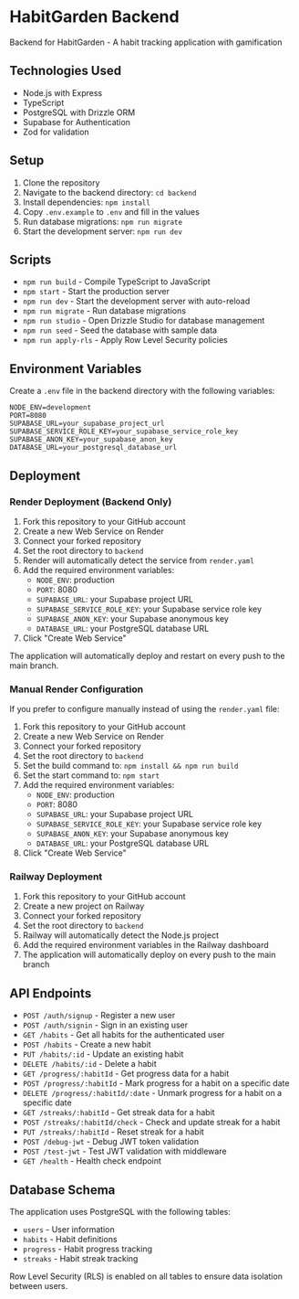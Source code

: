 # HabitGarden Backend

Backend for HabitGarden - A habit tracking application with gamification

## Technologies Used

- Node.js with Express
- TypeScript
- PostgreSQL with Drizzle ORM
- Supabase for Authentication
- Zod for validation

## Setup

1. Clone the repository
2. Navigate to the backend directory: `cd backend`
3. Install dependencies: `npm install`
4. Copy `.env.example` to `.env` and fill in the values
5. Run database migrations: `npm run migrate`
6. Start the development server: `npm run dev`

## Scripts

- `npm run build` - Compile TypeScript to JavaScript
- `npm start` - Start the production server
- `npm run dev` - Start the development server with auto-reload
- `npm run migrate` - Run database migrations
- `npm run studio` - Open Drizzle Studio for database management
- `npm run seed` - Seed the database with sample data
- `npm run apply-rls` - Apply Row Level Security policies

## Environment Variables

Create a `.env` file in the backend directory with the following variables:

```
NODE_ENV=development
PORT=8080
SUPABASE_URL=your_supabase_project_url
SUPABASE_SERVICE_ROLE_KEY=your_supabase_service_role_key
SUPABASE_ANON_KEY=your_supabase_anon_key
DATABASE_URL=your_postgresql_database_url
```

## Deployment

### Render Deployment (Backend Only)

1. Fork this repository to your GitHub account
2. Create a new Web Service on Render
3. Connect your forked repository
4. Set the root directory to `backend`
5. Render will automatically detect the service from `render.yaml`
6. Add the required environment variables:
   - `NODE_ENV`: production
   - `PORT`: 8080
   - `SUPABASE_URL`: your Supabase project URL
   - `SUPABASE_SERVICE_ROLE_KEY`: your Supabase service role key
   - `SUPABASE_ANON_KEY`: your Supabase anonymous key
   - `DATABASE_URL`: your PostgreSQL database URL
7. Click "Create Web Service"

The application will automatically deploy and restart on every push to the main branch.

### Manual Render Configuration

If you prefer to configure manually instead of using the `render.yaml` file:

1. Fork this repository to your GitHub account
2. Create a new Web Service on Render
3. Connect your forked repository
4. Set the root directory to `backend`
5. Set the build command to: `npm install && npm run build`
6. Set the start command to: `npm start`
7. Add the required environment variables:
   - `NODE_ENV`: production
   - `PORT`: 8080
   - `SUPABASE_URL`: your Supabase project URL
   - `SUPABASE_SERVICE_ROLE_KEY`: your Supabase service role key
   - `SUPABASE_ANON_KEY`: your Supabase anonymous key
   - `DATABASE_URL`: your PostgreSQL database URL
8. Click "Create Web Service"

### Railway Deployment

1. Fork this repository to your GitHub account
2. Create a new project on Railway
3. Connect your forked repository
4. Set the root directory to `backend`
5. Railway will automatically detect the Node.js project
6. Add the required environment variables in the Railway dashboard
7. The application will automatically deploy on every push to the main branch

## API Endpoints

- `POST /auth/signup` - Register a new user
- `POST /auth/signin` - Sign in an existing user
- `GET /habits` - Get all habits for the authenticated user
- `POST /habits` - Create a new habit
- `PUT /habits/:id` - Update an existing habit
- `DELETE /habits/:id` - Delete a habit
- `GET /progress/:habitId` - Get progress data for a habit
- `POST /progress/:habitId` - Mark progress for a habit on a specific date
- `DELETE /progress/:habitId/:date` - Unmark progress for a habit on a specific date
- `GET /streaks/:habitId` - Get streak data for a habit
- `POST /streaks/:habitId/check` - Check and update streak for a habit
- `PUT /streaks/:habitId` - Reset streak for a habit
- `POST /debug-jwt` - Debug JWT token validation
- `POST /test-jwt` - Test JWT validation with middleware
- `GET /health` - Health check endpoint

## Database Schema

The application uses PostgreSQL with the following tables:
- `users` - User information
- `habits` - Habit definitions
- `progress` - Habit progress tracking
- `streaks` - Habit streak tracking

Row Level Security (RLS) is enabled on all tables to ensure data isolation between users.